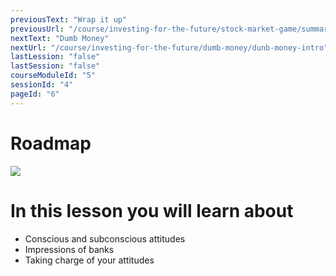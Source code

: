 ```yaml
---
previousText: "Wrap it up"
previousUrl: "/course/investing-for-the-future/stock-market-game/summary"
nextText: "Dumb Money"
nextUrl: "/course/investing-for-the-future/dumb-money/dunb-money-intro"
lastLession: "false"
lastSession: "false"
courseModuleId: "5"
sessionId: "4"
pageId: "6"
---
```



# Roadmap

<img src="/assets/img/roadmap.png" />

# In this lesson you will learn about

- Conscious and subconscious attitudes
- Impressions of banks
- Taking charge of your attitudes